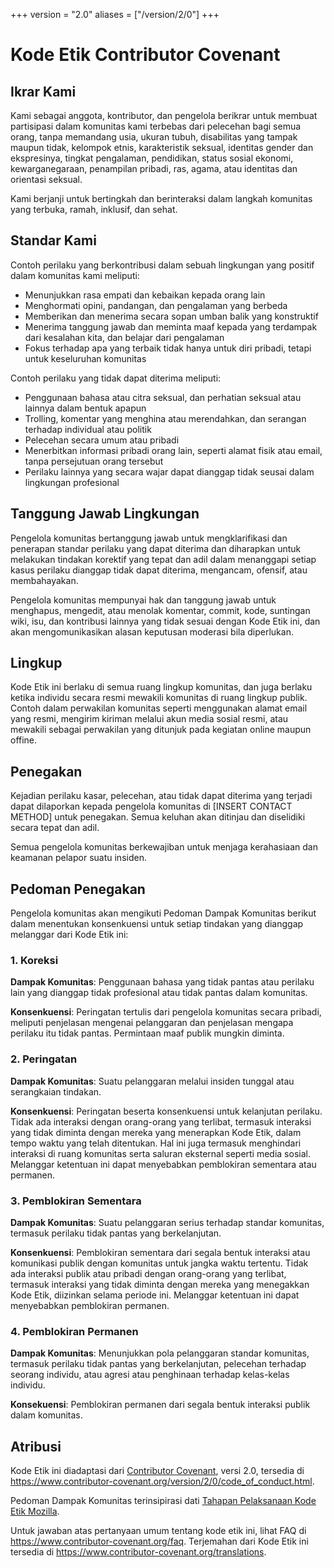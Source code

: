 +++
version = "2.0"
aliases = ["/version/2/0"]
+++

# Kode Etik Contributor Covenant

## Ikrar Kami

Kami sebagai anggota, kontributor, dan pengelola berikrar untuk membuat
partisipasi dalam komunitas kami terbebas dari pelecehan bagi semua orang,
tanpa memandang usia, ukuran tubuh, disabilitas yang tampak maupun tidak,
kelompok etnis, karakteristik seksual, identitas gender dan ekspresinya, tingkat
pengalaman, pendidikan, status sosial ekonomi, kewarganegaraan, penampilan
pribadi, ras, agama, atau identitas dan orientasi seksual.

Kami berjanji untuk bertingkah dan berinteraksi dalam langkah komunitas yang
terbuka, ramah, inklusif, dan sehat.

## Standar Kami

Contoh perilaku yang berkontribusi dalam sebuah lingkungan yang positif dalam
komunitas kami meliputi:

* Menunjukkan rasa empati dan kebaikan kepada orang lain
* Menghormati opini, pandangan, dan pengalaman yang berbeda
* Memberikan dan menerima secara sopan umban balik yang konstruktif
* Menerima tanggung jawab dan meminta maaf kepada yang terdampak dari kesalahan
  kita, dan belajar dari pengalaman
* Fokus terhadap apa yang terbaik tidak hanya untuk diri pribadi, tetapi untuk
  keseluruhan komunitas

Contoh perilaku yang tidak dapat diterima meliputi:

* Penggunaan bahasa atau citra seksual, dan perhatian seksual atau lainnya
  dalam bentuk apapun
* Trolling, komentar yang menghina atau merendahkan, dan serangan terhadap
  individual atau politik
* Pelecehan secara umum atau pribadi
* Menerbitkan informasi pribadi orang lain, seperti alamat fisik atau email,
  tanpa persejutuan orang tersebut
* Perilaku lainnya yang secara wajar dapat dianggap tidak seusai dalam
  lingkungan profesional

## Tanggung Jawab Lingkungan

Pengelola komunitas bertanggung jawab untuk mengklarifikasi dan penerapan
standar perilaku yang dapat diterima dan diharapkan untuk melakukan tindakan
korektif yang tepat dan adil dalam menanggapi setiap kasus perilaku dianggap
tidak dapat diterima, mengancam, ofensif, atau membahayakan.

Pengelola komunitas mempunyai hak dan tanggung jawab untuk menghapus, mengedit,
atau menolak komentar, commit, kode, suntingan wiki, isu, dan kontribusi lainnya
yang tidak sesuai dengan Kode Etik ini, dan akan mengomunikasikan alasan
keputusan moderasi bila diperlukan.

## Lingkup

Kode Etik ini berlaku di semua ruang lingkup komunitas, dan juga berlaku ketika
individu secara resmi mewakili komunitas di ruang lingkup publik.
Contoh dalam perwakilan komunitas seperti menggunakan alamat email yang resmi,
mengirim kiriman melalui akun media sosial resmi, atau mewakili sebagai
perwakilan yang ditunjuk pada kegiatan online maupun offine.

## Penegakan

Kejadian perilaku kasar, pelecehan, atau tidak dapat diterima yang terjadi
dapat dilaporkan kepada pengelola komunitas di [INSERT CONTACT METHOD] untuk
penegakan.
Semua keluhan akan ditinjau dan diselidiki secara tepat dan adil.

Semua pengelola komunitas berkewajiban untuk menjaga kerahasiaan dan keamanan
pelapor suatu insiden.

## Pedoman Penegakan

Pengelola komunitas akan mengikuti Pedoman Dampak Komunitas berikut dalam
menentukan konsenkuensi untuk setiap tindakan yang dianggap melanggar dari
Kode Etik ini:

### 1. Koreksi

**Dampak Komunitas**: Penggunaan bahasa yang tidak pantas atau perilaku lain
yang dianggap tidak profesional atau tidak pantas dalam komunitas.

**Konsenkuensi**: Peringatan tertulis dari pengelola komunitas secara pribadi,
meliputi penjelasan mengenai pelanggaran dan penjelasan mengapa perilaku itu
tidak pantas. Permintaan maaf publik mungkin diminta.

### 2. Peringatan

**Dampak Komunitas**: Suatu pelanggaran melalui insiden tunggal atau
serangkaian tindakan.

**Konsenkuensi**: Peringatan beserta konsenkuensi untuk kelanjutan perilaku.
Tidak ada interaksi dengan orang-orang yang terlibat, termasuk interaksi yang 
tidak diminta dengan mereka yang menerapkan Kode Etik, dalam tempo waktu yang
telah ditentukan. Hal ini juga termasuk menghindari interaksi di ruang
komunitas serta saluran eksternal seperti media sosial. Melanggar ketentuan ini
dapat menyebabkan pemblokiran sementara atau permanen.

### 3. Pemblokiran Sementara

**Dampak Komunitas**: Suatu pelanggaran serius terhadap standar komunitas,
termasuk perilaku tidak pantas yang berkelanjutan.

**Konsenkuensi**: Pemblokiran sementara dari segala bentuk interaksi atau
komunikasi publik dengan komunitas untuk jangka waktu tertentu. Tidak ada
interaksi publik atau pribadi dengan orang-orang yang terlibat, termasuk
interaksi yang tidak diminta dengan mereka yang menegakkan Kode Etik,
diizinkan selama periode ini. Melanggar ketentuan ini dapat menyebabkan
pemblokiran permanen.

### 4. Pemblokiran Permanen

**Dampak Komunitas**: Menunjukkan pola pelanggaran standar komunitas, termasuk
perilaku tidak pantas yang berkelanjutan, pelecehan terhadap seorang individu,
atau agresi atau penghinaan terhadap kelas-kelas individu.

**Konsekuensi**: Pemblokiran permanen dari segala bentuk interaksi publik dalam
komunitas.

## Atribusi

Kode Etik ini diadaptasi dari [Contributor Covenant][homepage], versi 2.0,
tersedia di
https://www.contributor-covenant.org/version/2/0/code_of_conduct.html.

Pedoman Dampak Komunitas terinsipirasi dati [Tahapan Pelaksanaan Kode Etik
Mozilla](https://github.com/mozilla/diversity).

[homepage]: https://www.contributor-covenant.org

Untuk jawaban atas pertanyaan umum tentang kode etik ini, lihat FAQ di
https://www.contributor-covenant.org/faq. Terjemahan dari Kode Etik ini tersedia
di https://www.contributor-covenant.org/translations.